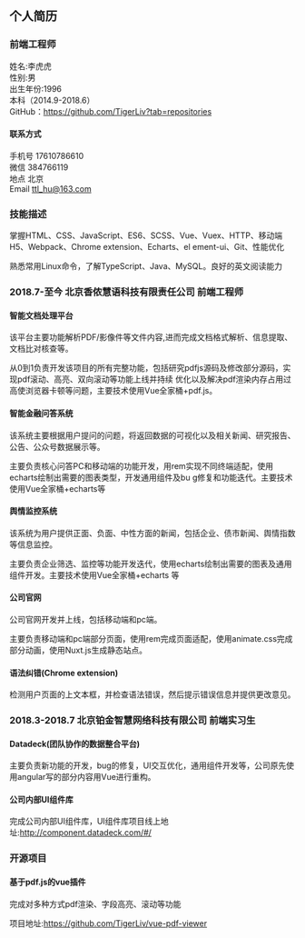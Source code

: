 ## 个人简历

### 前端工程师

姓名:李虎虎  
性别:男  
出生年份:1996  
本科（2014.9-2018.6）  
GitHub：https://github.com/TigerLiv?tab=repositories

#### 联系方式

手机号 17610786610  
微信 384766119  
地点 北京  
Email ttl_hu@163.com  

### 技能描述

掌握HTML、CSS、JavaScript、ES6、SCSS、Vue、Vuex、HTTP、移动端H5、Webpack、Chrome extension、Echarts、el ement-ui、Git、性能优化

熟悉常用Linux命令，了解TypeScript、Java、MySQL。良好的英文阅读能力

### 2018.7-至今 北京香侬慧语科技有限责任公司 前端工程师  

#### 智能文档处理平台  

该平台主要功能解析PDF/影像件等文件内容,进而完成文档格式解析、信息提取、文档比对核查等。


从0到1负责开发该项目的所有完整功能，包括研究pdfjs源码及修改部分源码，实现pdf滚动、高亮、双向滚动等功能上线并持续 优化以及解决pdf渲染内存占用过高使浏览器卡顿等问题，主要技术使用Vue全家桶+pdf.js。  

#### 智能金融问答系统  

该系统主要根据用户提问的问题，将返回数据的可视化以及相关新闻、研究报告、公告、公众号数据展示等。   


主要负责核心问答PC和移动端的功能开发，用rem实现不同终端适配，使用echarts绘制出需要的图表类型，开发通用组件及bu g修复和功能迭代。主要技术使用Vue全家桶+echarts等  

#### 舆情监控系统   

该系统为用户提供正面、负面、中性方面的新闻，包括企业、债市新闻、舆情指数等信息监控。 


主要负责企业筛选、监控等功能开发迭代，使用echarts绘制出需要的图表及通用组件开发。主要技术使用Vue全家桶+echarts 等  

#### 公司官网  

公司官网开发并上线，包括移动端和pc端。  


主要负责移动端和pc端部分页面，使用rem完成页面适配，使用animate.css完成部分动画，使用Nuxt.js生成静态站点。  

#### 语法纠错(Chrome extension)

检测用户页面的上文本框，并检查语法错误，然后提示错误信息并提供更改意见。


### 2018.3-2018.7 北京铂金智慧网络科技有限公司 前端实习生  

#### Datadeck(团队协作的数据整合平台)   

主要负责新功能的开发，bug的修复，UI交互优化，通用组件开发等，公司原先使用angular写的部分内容用Vue进行重构。  

#### 公司内部UI组件库  

完成公司内部UI组件库，UI组件库项目线上地址:http://component.datadeck.com/#/  

### 开源项目  

#### 基于pdf.js的vue插件  

完成对多种方式pdf渲染、字段高亮、滚动等功能  

项目地址:https://github.com/TigerLiv/vue-pdf-viewer

